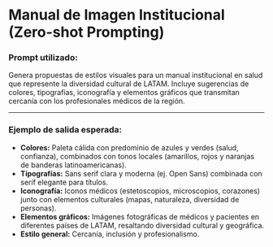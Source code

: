# Manual de Imagen Institucional (Zero-shot Prompting)

### Prompt utilizado:
Genera propuestas de estilos visuales para un manual institucional en salud que represente la diversidad cultural de LATAM. Incluye sugerencias de colores, tipografías, iconografía y elementos gráficos que transmitan cercanía con los profesionales médicos de la región.

---

### Ejemplo de salida esperada:
- **Colores:** Paleta cálida con predominio de azules y verdes (salud, confianza), combinados con tonos locales (amarillos, rojos y naranjas de banderas latinoamericanas).  
- **Tipografías:** Sans serif clara y moderna (ej. Open Sans) combinada con serif elegante para títulos.  
- **Iconografía:** Iconos médicos (estetoscopios, microscopios, corazones) junto con elementos culturales (mapas, naturaleza, diversidad de personas).  
- **Elementos gráficos:** Imágenes fotográficas de médicos y pacientes en diferentes países de LATAM, resaltando diversidad cultural y geográfica.  
- **Estilo general:** Cercanía, inclusión y profesionalismo.
